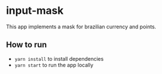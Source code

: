 # input-mask

This app implements a mask for brazilian currency and points.

## How to run

- `yarn install` to install dependencies
- `yarn start` to run the app locally
